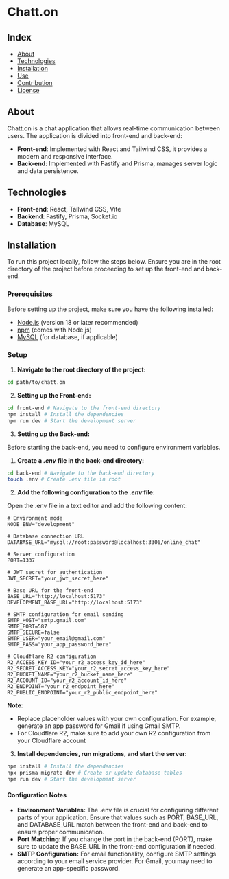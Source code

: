 # Chatt.on

## Index
- [About](#about)
- [Technologies](#technologies)
- [Installation](#installation)
- [Use](#use)
- [Contribution](#contribution)
- [License](#license)

## About

Chatt.on is a chat application that allows real-time communication between users. The application is divided into front-end and back-end:

- **Front-end**: Implemented with React and Tailwind CSS, it provides a modern and responsive interface.
- **Back-end**: Implemented with Fastify and Prisma, manages server logic and data persistence.

## Technologies

- **Front-end**: React, Tailwind CSS, Vite
- **Backend**: Fastify, Prisma, Socket.io
- **Database**: MySQL

## Installation

To run this project locally, follow the steps below. Ensure you are in the root directory of the project before proceeding to set up the front-end and back-end.

### Prerequisites

Before setting up the project, make sure you have the following installed:

- [Node.js](https://nodejs.org/) (version 18 or later recommended)
- [npm](https://www.npmjs.com/get-npm) (comes with Node.js)
- [MySQL](https://www.mysql.com/downloads/) (for database, if applicable)

### Setup

1. **Navigate to the root directory of the project:**

  ```bash
  cd path/to/chatt.on
  ```

2. **Setting up the Front-end:**

  ```bash
  cd front-end # Navigate to the front-end directory
  npm install # Install the dependencies
  npm run dev # Start the development server
  ```

3. **Setting up the Back-end:**

Before starting the back-end, you need to configure environment variables.

  1. **Create a *.env* file in the back-end directory:**

  ```bash
  cd back-end # Navigate to the back-end directory
  touch .env # Create .env file in root
  ```

  2. **Add the following configuration to the *.env* file:**

  Open the .env file in a text editor and add the following content:

  ```env
  # Environment mode
  NODE_ENV="development"

  # Database connection URL
  DATABASE_URL="mysql://root:password@localhost:3306/online_chat"

  # Server configuration
  PORT=1337

  # JWT secret for authentication
  JWT_SECRET="your_jwt_secret_here"

  # Base URL for the front-end
  BASE_URL="http://localhost:5173"
  DEVELOPMENT_BASE_URL="http://localhost:5173"

  # SMTP configuration for email sending
  SMTP_HOST="smtp.gmail.com"
  SMTP_PORT=587
  SMTP_SECURE=false
  SMTP_USER="your_email@gmail.com"
  SMTP_PASS="your_app_password_here"

  # Cloudflare R2 configuration
  R2_ACCESS_KEY_ID="your_r2_access_key_id_here"
  R2_SECRET_ACCESS_KEY="your_r2_secret_access_key_here"
  R2_BUCKET_NAME="your_r2_bucket_name_here"
  R2_ACCOUNT_ID="your_r2_account_id_here"
  R2_ENDPOINT="your_r2_endpoint_here"
  R2_PUBLIC_ENDPOINT="your_r2_public_endpoint_here"
  ```

  **Note**: 
  + Replace placeholder values with your own configuration. For example, generate an app password for Gmail if using Gmail SMTP.
  + For Cloudflare R2, make sure to add your own R2 configuration from your Cloudflare account

  3. **Install dependencies, run migrations, and start the server:**

  ```bash
  npm install # Install the dependencies
  npx prisma migrate dev # Create or update database tables
  npm run dev # Start the development server
  ```
#### Configuration Notes

- **Environment Variables:** The .env file is crucial for configuring different parts of your application. Ensure that values such as PORT, BASE_URL, and DATABASE_URL match between the front-end and back-end to ensure proper communication.
- **Port Matching:** If you change the port in the back-end (PORT), make sure to update the BASE_URL in the front-end configuration if needed.
- **SMTP Configuration:** For email functionality, configure SMTP settings according to your email service provider. For Gmail, you may need to generate an app-specific password.